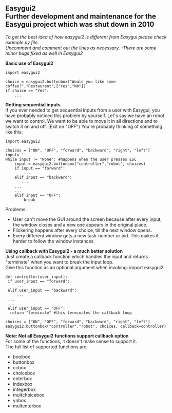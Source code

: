 
Easygui2<br>
Further development and maintenance for the Easygui project which was shut down in 2010
--------------

*To get the best idea of how easygui2 is different from Easygui please check example.py file.<br>
Uncomment and comment out the lines as necessary.
-There are some minor bugs fixed as well in Easygui2*

**Basic use of Easygui2**

    import easygui2

	choice = easygui2.buttonbox("Would you like some coffee?","Restaurant",["Yes","No"])
	if choice == "Yes":
		...
	
**Getting sequential inputs**<br>
If you ever needed to get sequential inputs from a user with Easygui, you have probably noticed this problem by yourself.
Let's say we have an robot we want to control. We want to be able to move it in all directions and to switch it on and off.
(Exit on "OFF")
You're probably thinking of something like this:

	import easygui2

	choices = ["ON", "OFF", "forward", "backward", "right", "left"] 
	input= '' 
	while input != "None": #happens when the user presses ESC  
		input = easygui2.buttonbox("controller","robot", choices)
		if input == "forward":   
			...
		elif input == "backward":
		   ...  
		...  
		...  
		elif input == "OFF":   
			break
			
Problems:<br>
- User can't move the GUI around the screen because after every input, the window closes and a new one appears in the original place.
- Flickering happens after every choice, till the next window opens.
- Every different window gets a new task-number or pid. This makes it harder to follow the window instances 


**Using callback with Easygui2 - a much better solution**<br>
Just create a callback function which handles the input and returns "terminate" when you want to break the input loop.<br>
Give this function as an optional argument when invoking:
	import easygui2

	def controller(user_input):
	 if user_input == "forward":
		 ...
	 elif user_input == "backward":
		 ...
	 ...
	 ...
	 elif user_input == "OFF":
	  return "terminate" #this terminates the callback loop
	  
	choices = ["ON", "OFF", "forward", "backward", "right", "left"]
	easygui2.buttonbox("controller","robot", choices, callback=controller)
	
	
**Note: Not all Easygui2 functions support callback option**<br>
For some of the functions, it doesn't make sense to support it.<br>
The full list of supported functions are:<br>
- boolbox   <br>
- buttonbox  <br>
- ccbox   <br>
- choicebox  <br>
- enterbox  <br>
- indexbox  <br>
- integerbox  <br>
- multchoicebox <br>
- ynbox   <br>
- multenterbox<br> 

